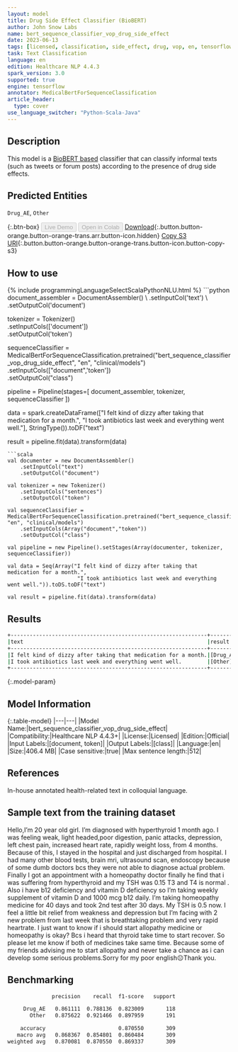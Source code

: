```yaml
---
layout: model
title: Drug Side Effect Classifier (BioBERT)
author: John Snow Labs
name: bert_sequence_classifier_vop_drug_side_effect
date: 2023-06-13
tags: [licensed, classification, side_effect, drug, vop, en, tensorflow]
task: Text Classification
language: en
edition: Healthcare NLP 4.4.3
spark_version: 3.0
supported: true
engine: tensorflow
annotator: MedicalBertForSequenceClassification
article_header:
  type: cover
use_language_switcher: "Python-Scala-Java"
---
```


## Description

This model is a [BioBERT based](https://github.com/dmis-lab/biobert) classifier that can classify informal texts (such as tweets or forum posts) according to the presence of drug side effects.

## Predicted Entities

`Drug_AE`, `Other`

{:.btn-box}
<button class="button button-orange" disabled>Live Demo</button>
<button class="button button-orange" disabled>Open in Colab</button>
[Download](https://s3.amazonaws.com/auxdata.johnsnowlabs.com/clinical/models/bert_sequence_classifier_vop_drug_side_effect_en_4.4.3_3.0_1686668996540.zip){:.button.button-orange.button-orange-trans.arr.button-icon.hidden}
[Copy S3 URI](s3://auxdata.johnsnowlabs.com/clinical/models/bert_sequence_classifier_vop_drug_side_effect_en_4.4.3_3.0_1686668996540.zip){:.button.button-orange.button-orange-trans.button-icon.button-copy-s3}

## How to use



<div class="tabs-box" markdown="1">
{% include programmingLanguageSelectScalaPythonNLU.html %}
```python
document_assembler = DocumentAssembler() \
    .setInputCol('text') \
    .setOutputCol('document')

tokenizer = Tokenizer() \
    .setInputCols(['document']) \
    .setOutputCol('token')

sequenceClassifier = MedicalBertForSequenceClassification.pretrained("bert_sequence_classifier_vop_drug_side_effect", "en", "clinical/models")\
    .setInputCols(["document",'token'])\
    .setOutputCol("class")

pipeline = Pipeline(stages=[
    document_assembler,
    tokenizer,
    sequenceClassifier
])

data = spark.createDataFrame(["I felt kind of dizzy after taking that medication for a month.",
                              "I took antibiotics last week and everything went well."], StringType()).toDF("text")

result = pipeline.fit(data).transform(data)
```
```scala
val documenter = new DocumentAssembler()
    .setInputCol("text")
    .setOutputCol("document")

val tokenizer = new Tokenizer()
    .setInputCols("sentences")
    .setOutputCol("token")

val sequenceClassifier = MedicalBertForSequenceClassification.pretrained("bert_sequence_classifier_vop_drug_side_effect", "en", "clinical/models")
    .setInputCols(Array("document","token"))
    .setOutputCol("class")

val pipeline = new Pipeline().setStages(Array(documenter, tokenizer, sequenceClassifier))

val data = Seq(Array("I felt kind of dizzy after taking that medication for a month.",
                      "I took antibiotics last week and everything went well.")).toDS.toDF("text")

val result = pipeline.fit(data).transform(data)
```
</div>

## Results

```bash
+--------------------------------------------------------------+---------+
|text                                                          |result   |
+--------------------------------------------------------------+---------+
|I felt kind of dizzy after taking that medication for a month.|[Drug_AE]|
|I took antibiotics last week and everything went well.        |[Other]  |
+--------------------------------------------------------------+---------+
```

{:.model-param}
## Model Information

{:.table-model}
|---|---|
|Model Name:|bert_sequence_classifier_vop_drug_side_effect|
|Compatibility:|Healthcare NLP 4.4.3+|
|License:|Licensed|
|Edition:|Official|
|Input Labels:|[document, token]|
|Output Labels:|[class]|
|Language:|en|
|Size:|406.4 MB|
|Case sensitive:|true|
|Max sentence length:|512|

## References

In-house annotated health-related text in colloquial language.

## Sample text from the training dataset

Hello,I’m 20 year old girl. I’m diagnosed with hyperthyroid 1 month ago. I was feeling weak, light headed,poor digestion, panic attacks, depression, left chest pain, increased heart rate, rapidly weight loss, from 4 months. Because of this, I stayed in the hospital and just discharged from hospital. I had many other blood tests, brain mri, ultrasound scan, endoscopy because of some dumb doctors bcs they were not able to diagnose actual problem. Finally I got an appointment with a homeopathy doctor finally he find that i was suffering from hyperthyroid and my TSH was 0.15 T3 and T4 is normal . Also i have b12 deficiency and vitamin D deficiency so I’m taking weekly supplement of vitamin D and 1000 mcg b12 daily. I’m taking homeopathy medicine for 40 days and took 2nd test after 30 days. My TSH is 0.5 now. I feel a little bit relief from weakness and depression but I’m facing with 2 new problem from last week that is breathtaking problem and very rapid heartrate. I just want to know if i should start allopathy medicine or homeopathy is okay? Bcs i heard that thyroid take time to start recover. So please let me know if both of medicines take same time. Because some of my friends advising me to start allopathy and never take a chance as i can develop some serious problems.Sorry for my poor english😐Thank you.

## Benchmarking

```bash
              precision    recall  f1-score   support

     Drug_AE   0.861111  0.788136  0.823009       118
       Other   0.875622  0.921466  0.897959       191

    accuracy                       0.870550       309
   macro avg   0.868367  0.854801  0.860484       309
weighted avg   0.870081  0.870550  0.869337       309
```